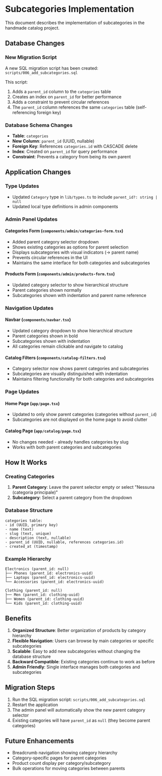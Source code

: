 # Subcategories Implementation

This document describes the implementation of subcategories in the handmade catalog project.

## Database Changes

### New Migration Script
A new SQL migration script has been created: `scripts/006_add_subcategories.sql`

This script:
1. Adds a `parent_id` column to the `categories` table
2. Creates an index on `parent_id` for better performance
3. Adds a constraint to prevent circular references
4. The `parent_id` column references the same `categories` table (self-referencing foreign key)

### Database Schema Changes
- **Table**: `categories`
- **New Column**: `parent_id` (UUID, nullable)
- **Foreign Key**: References `categories.id` with CASCADE delete
- **Index**: Created on `parent_id` for query performance
- **Constraint**: Prevents a category from being its own parent

## Application Changes

### Type Updates
- Updated `Category` type in `lib/types.ts` to include `parent_id?: string | null`
- Updated local type definitions in admin components

### Admin Panel Updates

#### Categories Form (`components/admin/categories-form.tsx`)
- Added parent category selector dropdown
- Shows existing categories as options for parent selection
- Displays subcategories with visual indicators (→ parent name)
- Prevents circular references in the UI
- Maintains the same interface for both categories and subcategories

#### Products Form (`components/admin/products-form.tsx`)
- Updated category selector to show hierarchical structure
- Parent categories shown normally
- Subcategories shown with indentation and parent name reference

### Navigation Updates

#### Navbar (`components/navbar.tsx`)
- Updated category dropdown to show hierarchical structure
- Parent categories shown in bold
- Subcategories shown with indentation
- All categories remain clickable and navigate to catalog

#### Catalog Filters (`components/catalog-filters.tsx`)
- Category selector now shows parent categories and subcategories
- Subcategories are visually distinguished with indentation
- Maintains filtering functionality for both categories and subcategories

### Page Updates

#### Home Page (`app/page.tsx`)
- Updated to only show parent categories (categories without `parent_id`)
- Subcategories are not displayed on the home page to avoid clutter

#### Catalog Page (`app/catalog/page.tsx`)
- No changes needed - already handles categories by slug
- Works with both parent categories and subcategories

## How It Works

### Creating Categories
1. **Parent Category**: Leave the parent selector empty or select "Nessuna (categoria principale)"
2. **Subcategory**: Select a parent category from the dropdown

### Database Structure
```
categories table:
- id (UUID, primary key)
- name (text)
- slug (text, unique)
- description (text, nullable)
- parent_id (UUID, nullable, references categories.id)
- created_at (timestamp)
```

### Example Hierarchy
```
Electronics (parent_id: null)
├── Phones (parent_id: electronics-uuid)
├── Laptops (parent_id: electronics-uuid)
└── Accessories (parent_id: electronics-uuid)

Clothing (parent_id: null)
├── Men (parent_id: clothing-uuid)
├── Women (parent_id: clothing-uuid)
└── Kids (parent_id: clothing-uuid)
```

## Benefits

1. **Organized Structure**: Better organization of products by category hierarchy
2. **Flexible Navigation**: Users can browse by main categories or specific subcategories
3. **Scalable**: Easy to add new subcategories without changing the database structure
4. **Backward Compatible**: Existing categories continue to work as before
5. **Admin Friendly**: Single interface manages both categories and subcategories

## Migration Steps

1. Run the SQL migration script: `scripts/006_add_subcategories.sql`
2. Restart the application
3. The admin panel will automatically show the new parent category selector
4. Existing categories will have `parent_id` as `null` (they become parent categories)

## Future Enhancements

- Breadcrumb navigation showing category hierarchy
- Category-specific pages for parent categories
- Product count display per category/subcategory
- Bulk operations for moving categories between parents
